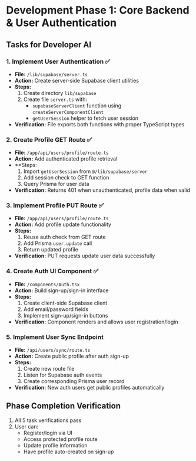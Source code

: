 # Development Phase 1: Core Backend & User Authentication

## Tasks for Developer AI

### 1. Implement User Authentication ✅
- **File:** `/lib/supabase/server.ts`
- **Action:** Create server-side Supabase client utilities
- **Steps:**
  1. Create directory `lib/supabase`
  2. Create file `server.ts` with:
     - `supabaseServerClient` function using `createServerComponentClient`
     - `getUserSession` helper to fetch user session
- **Verification:** File exports both functions with proper TypeScript types

### 2. Create Profile GET Route ✅
- **File:** `/app/api/users/profile/route.ts`
- **Action:** Add authenticated profile retrieval
- **Steps:
  1. Import `getUserSession` from `@/lib/supabase/server`
  2. Add session check to GET function
  3. Query Prisma for user data
- **Verification:** Returns 401 when unauthenticated, profile data when valid

### 3. Implement Profile PUT Route ✅
- **File:** `/app/api/users/profile/route.ts`
- **Action:** Add profile update functionality
- **Steps:**
  1. Reuse auth check from GET route
  2. Add Prisma `user.update` call
  3. Return updated profile
- **Verification:** PUT requests update user data successfully

### 4. Create Auth UI Component ✅
- **File:** `/components/Auth.tsx`
- **Action:** Build sign-up/sign-in interface
- **Steps:**
  1. Create client-side Supabase client
  2. Add email/password fields
  3. Implement sign-up/sign-in buttons
- **Verification:** Component renders and allows user registration/login

### 5. Implement User Sync Endpoint
- **File:** `/api/users/sync/route.ts`
- **Action:** Create public profile after auth sign-up
- **Steps:**
  1. Create new route file
  2. Listen for Supabase auth events
  3. Create corresponding Prisma user record
- **Verification:** New auth users get public profiles automatically

## Phase Completion Verification
1. All 5 task verifications pass
2. User can:
   - Register/login via UI
   - Access protected profile route
   - Update profile information
   - Have profile auto-created on sign-up
